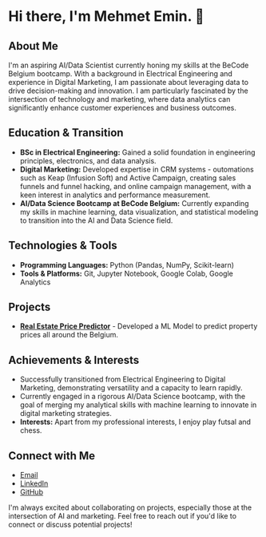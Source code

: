 # Hi there, I'm Mehmet Emin. 👋

## About Me
I'm an aspiring AI/Data Scientist currently honing my skills at the BeCode Belgium bootcamp. With a background in Electrical Engineering and experience in Digital Marketing, I am passionate about leveraging data to drive decision-making and innovation. I am particularly fascinated by the intersection of technology and marketing, where data analytics can significantly enhance customer experiences and business outcomes.

## Education & Transition
- **BSc in Electrical Engineering:** Gained a solid foundation in engineering principles, electronics, and data analysis.
- **Digital Marketing:** Developed expertise in CRM systems - outomations such as Keap (Infusion Soft) and Active Campaign, creating sales funnels and funnel hacking, and online campaign management, with a keen interest in analytics and performance measurement.
- **AI/Data Science Bootcamp at BeCode Belgium:** Currently expanding my skills in machine learning, data visualization, and statistical modeling to transition into the AI and Data Science field.

## Technologies & Tools
- **Programming Languages:** Python (Pandas, NumPy, Scikit-learn)
- **Tools & Platforms:** Git, Jupyter Notebook, Google Colab, Google Analytics

## Projects
- **[Real Estate Price Predictor](https://github.com/MECoban/Immo-Eliza-Model-Deployment.git)** - Developed a ML Model to predict property prices all around the Belgium.

## Achievements & Interests
- Successfully transitioned from Electrical Engineering to Digital Marketing, demonstrating versatility and a capacity to learn rapidly.
- Currently engaged in a rigorous AI/Data Science bootcamp, with the goal of merging my analytical skills with machine learning to innovate in digital marketing strategies.
- **Interests:** Apart from my professional interests, I enjoy play futsal and chess.
## Connect with Me
- [Email](cobanmehmet3525@gmail.com)
- [LinkedIn](https://www.linkedin.com/in/mehmet-coban-6865b7190)
- [GitHub](https://github.com/MECoban)

I'm always excited about collaborating on projects, especially those at the intersection of AI and marketing. Feel free to reach out if you'd like to connect or discuss potential projects!

